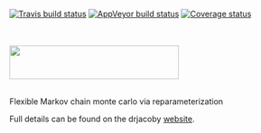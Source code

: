 [![Travis build status](https://travis-ci.org/mrc-ide/drjacoby.svg?branch=master)](https://travis-ci.org/mrc-ide/drjacoby)
[![AppVeyor build status](https://ci.appveyor.com/api/projects/status/github/mrc-ide/drjacoby?branch=master&svg=true)](https://ci.appveyor.com/project/mrc-ide/drjacoby)
[![Coverage status](https://codecov.io/gh/mrc-ide/drjacoby/branch/master/graph/badge.svg)](https://codecov.io/github/mrc-ide/drjacoby?branch=master)

<br/>
<br/>
<img src="https://raw.githubusercontent.com/mrc-ide/drjacoby/master/R_ignore/images/logo.png" height="60px" width="300px" />
<br/>
<br/>

Flexible Markov chain monte carlo via reparameterization

Full details can be found on the drjacoby [website](https://mrc-ide.github.io/drjacoby/).
